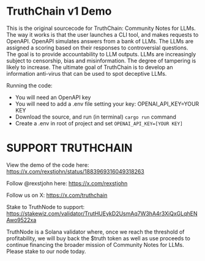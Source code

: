 # TruthChain v1 Demo

This is the original sourcecode for TruthChain: Community Notes for LLMs. The way it works is that the user launches a CLI tool, and makes requests to OpenAPI. OpenAPI simulates answers from a bank of LLMs. The LLMs are assigned a scoring based on their responses to controversial questions. The goal is to provide accountability to LLM outputs. LLMs are increasingly subject to censorship, bias and misinformation. The degree of tampering is likely to increase. The ultimate goal of TruthChain is to develop an information anti-virus that can be used to spot deceptive LLMs. 

Running the code:  
- You will need an OpenAPI key
- You will need to add a .env file setting your key: OPENAI_API_KEY=YOUR KEY
- Download the source, and run (in terminal) `cargo run` command
- Create a .env in root of project and set `OPENAI_API_KEY=[YOUR KEY]`  


# SUPPORT TRUTHCHAIN

View the demo of the code here: https://x.com/rexstjohn/status/1883969316049318263  

Follow @rexstjohn here: https://x.com/rexstjohn

Follow us on X: https://x.com/truthchain  

Stake to TruthNode to support: https://stakewiz.com/validator/TrutHUEykD2UsmAq7W3hA4r3XiQxGLqhENAwo9522xa  

TruthNode is a Solana validator where, once we reach the threshold of profitability, we will buy back the $truth token as well as use proceeds to continue financing the broader mission of Community Notes for LLMs. Please stake to our node today.
